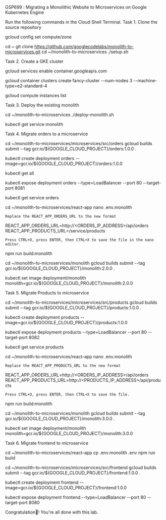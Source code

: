 GSP699 :  Migrating a Monolithic Website to Microservices on Google Kubernetes Engine 

Run the following commands in the Cloud Shell Terminal.
Task 1. Clone the source repository

gcloud config set compute/zone <ZONE>

cd ~
git clone https://github.com/googlecodelabs/monolith-to-microservices.git
cd ~/monolith-to-microservices
./setup.sh

Task 2. Create a GKE cluster

gcloud services enable container.googleapis.com

gcloud container clusters create fancy-cluster --num-nodes 3 --machine-type=e2-standard-4

gcloud compute instances list

Task 3. Deploy the existing monolith

cd ~/monolith-to-microservices
./deploy-monolith.sh

kubectl get service monolith

Task 4. Migrate orders to a microservice

cd ~/monolith-to-microservices/microservices/src/orders
gcloud builds submit --tag gcr.io/${GOOGLE_CLOUD_PROJECT}/orders:1.0.0 .

kubectl create deployment orders --image=gcr.io/${GOOGLE_CLOUD_PROJECT}/orders:1.0.0

kubectl get all

kubectl expose deployment orders --type=LoadBalancer --port 80 --target-port 8081

kubectl get service orders

cd ~/monolith-to-microservices/react-app
nano .env.monolith

    Replace the REACT_APP_ORDERS_URL to the new format

REACT_APP_ORDERS_URL=http://<ORDERS_IP_ADDRESS>/api/orders
REACT_APP_PRODUCTS_URL=/service/products

    Press CTRL+O, press ENTER, then CTRL+X to save the file in the nano editor.

npm run build:monolith

cd ~/monolith-to-microservices/monolith
gcloud builds submit --tag gcr.io/${GOOGLE_CLOUD_PROJECT}/monolith:2.0.0 .

kubectl set image deployment/monolith monolith=gcr.io/${GOOGLE_CLOUD_PROJECT}/monolith:2.0.0

Task 5. Migrate Products to microservice

cd ~/monolith-to-microservices/microservices/src/products
gcloud builds submit --tag gcr.io/${GOOGLE_CLOUD_PROJECT}/products:1.0.0 .

kubectl create deployment products --image=gcr.io/${GOOGLE_CLOUD_PROJECT}/products:1.0.0

kubectl expose deployment products --type=LoadBalancer --port 80 --target-port 8082

kubectl get service products

cd ~/monolith-to-microservices/react-app
nano .env.monolith

    Replace the REACT_APP_PRODUCTS_URL to the new format

REACT_APP_ORDERS_URL=http://<ORDERS_IP_ADDRESS>/api/orders
REACT_APP_PRODUCTS_URL=http://<PRODUCTS_IP_ADDRESS>/api/products

    Press CTRL+O, press ENTER, then CTRL+X to save the file.

npm run build:monolith

cd ~/monolith-to-microservices/monolith
gcloud builds submit --tag gcr.io/${GOOGLE_CLOUD_PROJECT}/monolith:3.0.0 .

kubectl set image deployment/monolith monolith=gcr.io/${GOOGLE_CLOUD_PROJECT}/monolith:3.0.0

Task 6. Migrate frontend to microservice

cd ~/monolith-to-microservices/react-app
cp .env.monolith .env
npm run build

cd ~/monolith-to-microservices/microservices/src/frontend
gcloud builds submit --tag gcr.io/${GOOGLE_CLOUD_PROJECT}/frontend:1.0.0 .

kubectl create deployment frontend --image=gcr.io/${GOOGLE_CLOUD_PROJECT}/frontend:1.0.0

kubectl expose deployment frontend --type=LoadBalancer --port 80 --target-port 8080

Congratulation🎉! You're all done with this lab.
